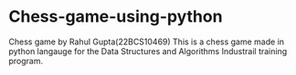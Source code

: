 # Chess-game-using-python
Chess game by Rahul Gupta(22BCS10469)
This is a chess game made in python langauge for the Data Structures and Algorithms Industrail training program.
